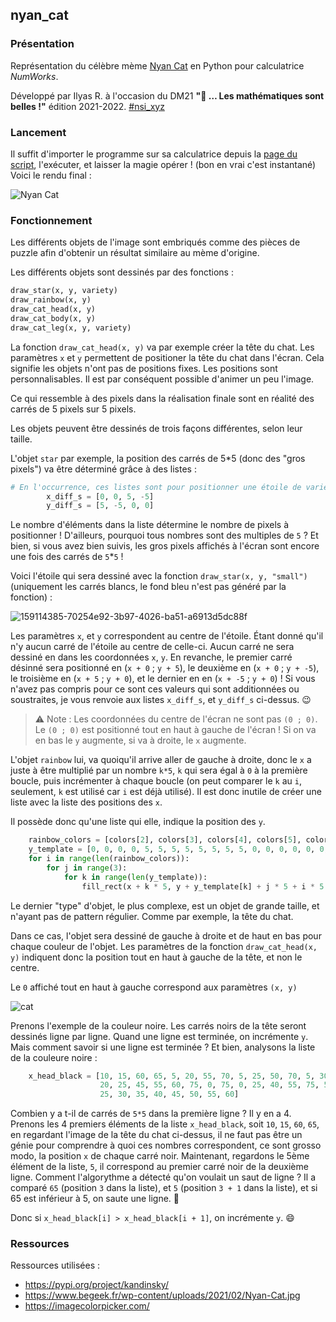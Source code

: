 ## nyan_cat

### Présentation

Représentation du célèbre mème [Nyan Cat](https://fr.wikipedia.org/wiki/Nyan_Cat) en Python pour calculatrice *NumWorks*.

Développé par Ilyas R. à l'occasion du DM21 **"💖 … Les mathématiques sont belles !"** édition 2021-2022. [#nsi_xyz](https://twitter.com/nsi_xyz)

### Lancement

Il suffit d'importer le programme sur sa calculatrice depuis la [page du script](https://my.numworks.com/python/ikario198/dm21), l'exécuter, et laisser la magie opérer ! (bon en vrai c'est instantané)
Voici le rendu final :

![Nyan Cat](https://user-images.githubusercontent.com/58112248/159076183-714c2f6c-8875-4953-8897-c13195255c60.png)


### Fonctionnement

Les différents objets de l'image sont embriqués comme des pièces de puzzle afin d'obtenir un résultat similaire au mème d'origine.

Les différents objets sont dessinés par des fonctions :
```py
draw_star(x, y, variety)
draw_rainbow(x, y)
draw_cat_head(x, y)
draw_cat_body(x, y)
draw_cat_leg(x, y, variety)
```
La fonction `draw_cat_head(x, y)` va par exemple créer la tête du chat. Les paramètres `x` et `y` permettent de positioner la tête du chat dans l'écran. Cela signifie les objets n'ont pas de positions fixes. Les positions sont personnalisables. Il est par conséquent possible d'animer un peu l'image.

Ce qui ressemble à des pixels dans la réalisation finale sont en réalité des carrés de 5 pixels sur 5 pixels.

Les objets peuvent être dessinés de trois façons différentes, selon leur taille.

L'objet `star` par exemple, la position des carrés de 5\*5 (donc des "gros pixels") va être déterminé grâce à des listes :
```py
# En l'occurrence, ces listes sont pour positionner une étoile de variety "small"
        x_diff_s = [0, 0, 5, -5]
        y_diff_s = [5, -5, 0, 0]
```
Le nombre d'éléments dans la liste détermine le nombre de pixels à positionner ! D'ailleurs, pourquoi tous nombres sont des multiples de `5` ? Et bien, si vous avez bien suivis, les gros pixels affichés à l'écran sont encore une fois des carrés de `5`\*`5` !

Voici l'étoile qui sera dessiné avec la fonction `draw_star(x, y, "small")` (uniquement les carrés blancs, le fond bleu n'est pas généré par la fonction) :

![159114385-70254e92-3b97-4026-ba51-a6913d5dc88f](https://user-images.githubusercontent.com/58112248/159115090-296bcc16-79ed-4ce4-8fbb-0895d5059c64.png)

Les paramètres `x`, et `y` correspondent au centre de l'étoile. Étant donné qu'il n'y aucun carré de l'étoile au centre de celle-ci. Aucun carré ne sera dessiné en dans les coordonnées `x`, `y`. En revanche, le premier carré désinné sera positionné en (`x + 0` ; `y + 5`), le deuxième en (`x + 0` ; `y + -5`), le troisième en (`x + 5` ; `y + 0`), et le dernier en en (`x + -5` ; `y + 0`) ! Si vous n'avez pas compris pour ce sont ces valeurs qui sont additionnées ou soustraites, je vous renvoie aux listes `x_diff_s`, et `y_diff_s` ci-dessus. 😉

> ⚠️ Note : Les coordonnées du centre de l'écran ne sont pas `(0 ; 0)`. Le `(0 ; 0)` est positionné tout en haut à gauche de l'écran ! Si on va en bas le `y` augmente, si va à droite, le `x` augmente.


L'objet `rainbow` lui, va quoiqu'il arrive aller de gauche à droite, donc le `x` a juste à être multiplié par un nombre `k*5`, `k` qui sera égal à `0` à la première boucle, puis incrémenter à chaque boucle (on peut comparer le `k` au `i`, seulement, `k` est utilisé car `i` est déjà utilisé). Il est donc inutile de créer une liste avec la liste des positions des `x`.

Il possède donc qu'une liste qui elle, indique la position des `y`.

```py
    rainbow_colors = [colors[2], colors[3], colors[4], colors[5], colors[6], colors[7]]
    y_template = [0, 0, 0, 0, 5, 5, 5, 5, 5, 5, 5, 5, 0, 0, 0, 0, 0, 0, 0, 0, 5, 5, 5, 5]
    for i in range(len(rainbow_colors)):
        for j in range(3):
            for k in range(len(y_template)):
                fill_rect(x + k * 5, y + y_template[k] + j * 5 + i * 5 * 3, 5, 5, rainbow_colors[i])
```

Le dernier "type" d'objet, le plus complexe, est un objet de grande taille, et n'ayant pas de pattern régulier. Comme par exemple, la tête du chat.

Dans ce cas, l'objet sera dessiné de gauche à droite et de haut en bas pour chaque couleur de l'objet. Les paramètres de la fonction `draw_cat_head(x, y)` indiquent donc la position tout en haut à gauche de la tête, et non le centre.

Le `0` affiché tout en haut à gauche correspond aux paramètres `(x, y)`

![cat](https://user-images.githubusercontent.com/58112248/159115878-935775e0-da47-494e-b685-6f302362a066.png)


Prenons l'exemple de la couleur noire. Les carrés noirs de la tête seront dessinés ligne par ligne. Quand une ligne est terminée, on incrémente `y`. Mais comment savoir si une ligne est terminée ? Et bien, analysons la liste de la couleure noire :

```py
    x_head_black = [10, 15, 60, 65, 5, 20, 55, 70, 5, 25, 50, 70, 5, 30, 35, 40, 45, 70, 5, 70, 0, 75, 0, 25, 60, 75, 0,
                    20, 25, 45, 55, 60, 75, 0, 75, 0, 25, 40, 55, 75, 5, 25, 30, 35, 40, 45, 50, 55, 70, 10, 65, 15, 20,
                    25, 30, 35, 40, 45, 50, 55, 60]
```

Combien y a t-il de carrés de `5*5` dans la première ligne ? Il y en a 4. Prenons les 4 premiers éléments de la liste `x_head_black`, soit `10`, `15`, `60`, `65`, en regardant l'image de la tête du chat ci-dessus, il ne faut pas être un génie pour comprendre à quoi ces nombres correspondent, ce sont grosso modo, la position `x` de chaque carré noir. Maintenant, regardons le 5ème élément de la liste, `5`, il correspond au premier carré noir de la deuxième ligne. Comment l'algorythme a détecté qu'on voulait un saut de ligne ? Il a comparé `65` (position `3` dans la liste), et `5` (position `3 + 1` dans la liste), et si 65 est inférieur à 5, on saute une ligne. 🙂

Donc si `x_head_black[i] > x_head_black[i + 1]`, on incrémente `y`. 😄


### Ressources

Ressources utilisées :
- https://pypi.org/project/kandinsky/
- https://www.begeek.fr/wp-content/uploads/2021/02/Nyan-Cat.jpg
- https://imagecolorpicker.com/
